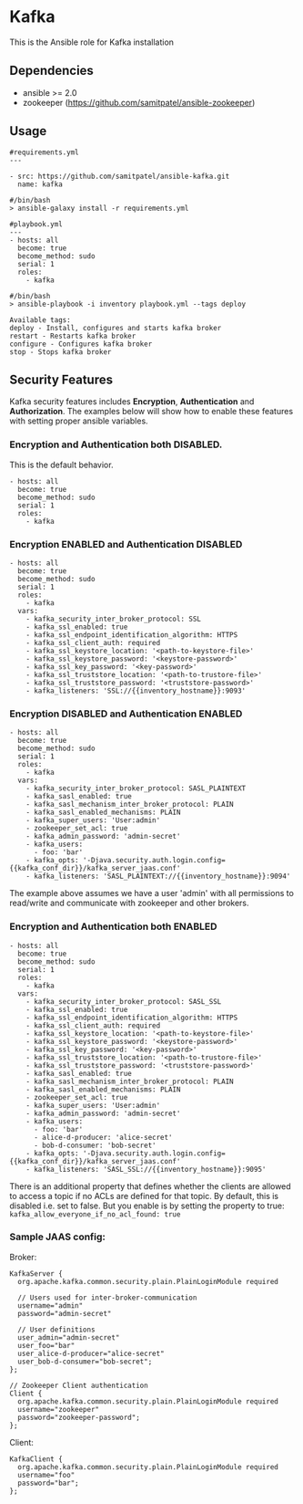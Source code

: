 Kafka
=========
This is the Ansible role for Kafka installation

## Dependencies
- ansible >= 2.0
- zookeeper (https://github.com/samitpatel/ansible-zookeeper)

## Usage
```
#requirements.yml
---

- src: https://github.com/samitpatel/ansible-kafka.git
  name: kafka

#/bin/bash
> ansible-galaxy install -r requirements.yml

#playbook.yml
---
- hosts: all
  become: true
  become_method: sudo
  serial: 1
  roles:
    - kafka

#/bin/bash
> ansible-playbook -i inventory playbook.yml --tags deploy

Available tags:
deploy - Install, configures and starts kafka broker
restart - Restarts kafka broker
configure - Configures kafka broker
stop - Stops kafka broker
```


## Security Features

Kafka security features includes **Encryption**, **Authentication** and **Authorization**. The examples below will show how to enable these features with setting proper ansible variables.

### Encryption and Authentication both DISABLED.
This is the default behavior.

```
- hosts: all
  become: true
  become_method: sudo
  serial: 1
  roles:
    - kafka
```

### Encryption ENABLED and Authentication DISABLED

```
- hosts: all
  become: true
  become_method: sudo
  serial: 1
  roles:
    - kafka
  vars:
    - kafka_security_inter_broker_protocol: SSL
    - kafka_ssl_enabled: true
    - kafka_ssl_endpoint_identification_algorithm: HTTPS
    - kafka_ssl_client_auth: required
    - kafka_ssl_keystore_location: '<path-to-keystore-file>'
    - kafka_ssl_keystore_password: '<keystore-password>'
    - kafka_ssl_key_password: '<key-password>'
    - kafka_ssl_truststore_location: '<path-to-trustore-file>'
    - kafka_ssl_truststore_password: '<truststore-password>'
    - kafka_listeners: 'SSL://{{inventory_hostname}}:9093'
```

### Encryption DISABLED and Authentication ENABLED

```
- hosts: all
  become: true
  become_method: sudo
  serial: 1
  roles:
    - kafka
  vars:
    - kafka_security_inter_broker_protocol: SASL_PLAINTEXT
    - kafka_sasl_enabled: true
    - kafka_sasl_mechanism_inter_broker_protocol: PLAIN
    - kafka_sasl_enabled_mechanisms: PLAIN
    - kafka_super_users: 'User:admin'
    - zookeeper_set_acl: true
    - kafka_admin_password: 'admin-secret'
    - kafka_users:
      - foo: 'bar'
    - kafka_opts: '-Djava.security.auth.login.config={{kafka_conf_dir}}/kafka_server_jaas.conf'
    - kafka_listeners: 'SASL_PLAINTEXT://{{inventory_hostname}}:9094'
```
The example above assumes we have a user 'admin' with all permissions to read/write and communicate with zookeeper and other brokers.

### Encryption and Authentication both ENABLED

```
- hosts: all
  become: true
  become_method: sudo
  serial: 1
  roles:
    - kafka
  vars:
    - kafka_security_inter_broker_protocol: SASL_SSL
    - kafka_ssl_enabled: true
    - kafka_ssl_endpoint_identification_algorithm: HTTPS
    - kafka_ssl_client_auth: required
    - kafka_ssl_keystore_location: '<path-to-keystore-file>'
    - kafka_ssl_keystore_password: '<keystore-password>'
    - kafka_ssl_key_password: '<key-password>'
    - kafka_ssl_truststore_location: '<path-to-trustore-file>'
    - kafka_ssl_truststore_password: '<truststore-password>'
    - kafka_sasl_enabled: true
    - kafka_sasl_mechanism_inter_broker_protocol: PLAIN
    - kafka_sasl_enabled_mechanisms: PLAIN
    - zookeeper_set_acl: true
    - kafka_super_users: 'User:admin'
    - kafka_admin_password: 'admin-secret'
    - kafka_users:
      - foo: 'bar'
      - alice-d-producer: 'alice-secret'
      - bob-d-consumer: 'bob-secret'
    - kafka_opts: '-Djava.security.auth.login.config={{kafka_conf_dir}}/kafka_server_jaas.conf'
    - kafka_listeners: 'SASL_SSL://{{inventory_hostname}}:9095'
```

There is an additional property that defines whether the clients are allowed to access a topic if no ACLs are defined for that topic. By default, this is disabled i.e. set to false. But you enable is by setting the property to true:
`
kafka_allow_everyone_if_no_acl_found: true
`


### Sample JAAS config:
Broker:
```
KafkaServer {
  org.apache.kafka.common.security.plain.PlainLoginModule required

  // Users used for inter-broker-communication
  username="admin"
  password="admin-secret"

  // User definitions
  user_admin="admin-secret"
  user_foo="bar"
  user_alice-d-producer="alice-secret"
  user_bob-d-consumer="bob-secret";
};

// Zookeeper Client authentication
Client {
  org.apache.kafka.common.security.plain.PlainLoginModule required
  username="zookeeper"
  password="zookeeper-password";
};
```

Client:
```
KafkaClient {
  org.apache.kafka.common.security.plain.PlainLoginModule required
  username="foo"
  password="bar";
};
```
